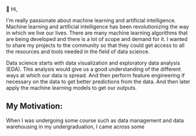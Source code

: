 👋 Hi,

I'm really passionate about machine learning and artificial intelligence. Machine learning and artificial intelligence has been revolutionizing the way in which we live our lives. There are many machine learning algorithms that are being developed and there is a lot of scope and demand for it. I wanted to share my projects to the community so that they could get access to all the resources and tools needed in the field of data science. 

Data science starts with data visualization and exploratory data analysis (EDA). This analysis would give us a good understanding of the different ways at which our data is spread. And then perform feature engineering if necessary on the data to get better predictions from the data. And then later apply the machine learning models to get our outputs.

## My Motivation: 
When I was undergoing some course such as data management and data warehousing in my undergraduation, I came across some 
<!---
Sri-Sai-Subhash-Kasireddy/Sri-Sai-Subhash-Kasireddy is a ✨ special ✨ repository because its `README.md` (this file) appears on your GitHub profile.
You can click the Preview link to take a look at your changes.
--->
